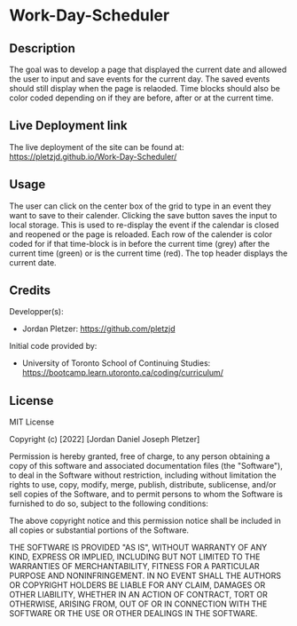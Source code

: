# Work-Day-Scheduler
## Description

The goal was to develop a page that displayed the current date and allowed the user to input and save events for the current day. The saved events should still display when the page is relaoded. Time blocks should also be color coded depending on if they are before, after or at the current time.

## Live Deployment link

The live deployment of the site can be found at: https://pletzjd.github.io/Work-Day-Scheduler/

## Usage

The user can click on the center box of the grid to type in an event they want to save to their calender. Clicking the save button saves the input to local storage. This is used to re-display the event if the calendar is closed and reopened or the page is reloaded. Each row of the calender is color coded for if that time-block is in before the current time (grey) after the current time (green) or is the current time (red). The top header displays the current date. 

## Credits

Developper(s):
- Jordan Pletzer: https://github.com/pletzjd

Initial code provided by:
- University of Toronto School of Continuing Studies: https://bootcamp.learn.utoronto.ca/coding/curriculum/

## License

MIT License

Copyright (c) [2022] [Jordan Daniel Joseph Pletzer]

Permission is hereby granted, free of charge, to any person obtaining a copy
of this software and associated documentation files (the "Software"), to deal
in the Software without restriction, including without limitation the rights
to use, copy, modify, merge, publish, distribute, sublicense, and/or sell
copies of the Software, and to permit persons to whom the Software is
furnished to do so, subject to the following conditions:

The above copyright notice and this permission notice shall be included in all
copies or substantial portions of the Software.

THE SOFTWARE IS PROVIDED "AS IS", WITHOUT WARRANTY OF ANY KIND, EXPRESS OR
IMPLIED, INCLUDING BUT NOT LIMITED TO THE WARRANTIES OF MERCHANTABILITY,
FITNESS FOR A PARTICULAR PURPOSE AND NONINFRINGEMENT. IN NO EVENT SHALL THE
AUTHORS OR COPYRIGHT HOLDERS BE LIABLE FOR ANY CLAIM, DAMAGES OR OTHER
LIABILITY, WHETHER IN AN ACTION OF CONTRACT, TORT OR OTHERWISE, ARISING FROM,
OUT OF OR IN CONNECTION WITH THE SOFTWARE OR THE USE OR OTHER DEALINGS IN THE
SOFTWARE.